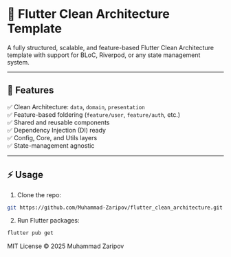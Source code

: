 # 🧱 Flutter Clean Architecture Template

A fully structured, scalable, and feature-based Flutter Clean Architecture template with support for BLoC, Riverpod, or any state management system.

---

## 🚀 Features

✅ Clean Architecture: `data`, `domain`, `presentation`  
✅ Feature-based foldering (`feature/user`, `feature/auth`, etc.)  
✅ Shared and reusable components  
✅ Dependency Injection (DI) ready  
✅ Config, Core, and Utils layers  
✅ State-management agnostic

---

## ⚡ Usage

1. Clone the repo:

```bash
git https://github.com/Muhammad-Zaripov/flutter_clean_architecture.git
```
2. Run Flutter packages:

```bash
flutter pub get
```

MIT License © 2025 Muhammad Zaripov